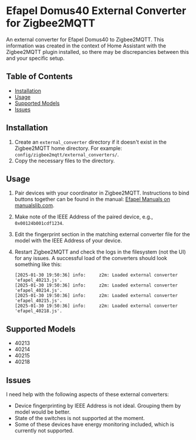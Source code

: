 # Efapel Domus40 External Converter for Zigbee2MQTT

An external converter for Efapel Domus40 to Zigbee2MQTT. This information was created in the context of Home Assistant with the Zigbee2MQTT plugin installed, so there may be discrepancies between this and your specific setup.

## Table of Contents

- [Installation](#installation)
- [Usage](#usage)
- [Supported Models](#supported-models)
- [Issues](#issues)

## Installation

1. Create an `external_converter` directory if it doesn't exist in the Zigbee2MQTT home directory. For example: `config/zigbee2mqtt/external_converters/`.
2. Copy the necessary files to the directory.

## Usage

1. Pair devices with your coordinator in Zigbee2MQTT. Instructions to bind buttons together can be found in the manual: [Efapel Manuals on manualslib.com](https://www.manualslib.com/brand/efapel/).
2. Make note of the IEEE Address of the paired device, e.g., `0x00124b001cdf1234`.
3. Edit the fingerprint section in the matching external converter file for the model with the IEEE Address of your device.
4. Restart Zigbee2MQTT and check the logs in the filesystem (not the UI) for any issues. A successful load of the converters should look something like this:

    ```
    [2025-01-30 19:50:36] info: 	z2m: Loaded external converter 'efapel_40213.js'.
    [2025-01-30 19:50:36] info: 	z2m: Loaded external converter 'efapel_40214.js'.
    [2025-01-30 19:50:36] info: 	z2m: Loaded external converter 'efapel_40215.js'.
    [2025-01-30 19:50:36] info: 	z2m: Loaded external converter 'efapel_40218.js'.
    ```

## Supported Models

- 40213
- 40214
- 40215
- 40218

## Issues

I need help with the following aspects of these external converters:

- Device fingerprinting by IEEE Address is not ideal. Grouping them by model would be better.
- State of the switches is not supported at the moment.
- Some of these devices have energy monitoring included, which is currently not supported.


